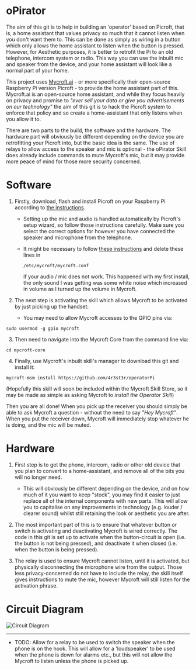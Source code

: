 # oPirator
 
The aim of this git is to help in building an 'operator' based on Picroft, that is, a home assistant that values privacy so much that it cannot listen when you don't want them to. This can be done as simply as wiring in a button which only allows the home assistant to listen when the button is pressed. However, for Aesthetic purposes, it is better to retrofit the Pi to an old telephone, intercom system or radio. This way you can use the inbuilt mic and speaker from the device, and your home assistant will look like a normal part of your home. 

This project uses [Mycroft.ai](https://mycroft.ai) - or more specifically their open-source Raspberry Pi version Picroft - to provide the home assistant part of this. Mycroft.ai is an open-source home assistant, and while they focus heavily on privacy and promise to *"ever sell your data or give you advertisements on our technology"* the aim of this git is to hack the Picroft system to enforce that policy and so create a home-assistant that only listens when you allow it to.  

There are two parts to the build, the software and the hardware. The hardware part will obviously be different depending on the device you are retrofitting your Picroft into, but the basic idea is the same. The use of relays to allow access to the speaker and mic is optional - the oPirator Skill does already include commands to mute Mycroft's mic, but it may provide more peace of mind for those more security concerned. 

# Software
1. Firstly, download, flash and install Picroft on your Raspberry Pi according to [the instructions](https://mycroft-ai.gitbook.io/docs/using-mycroft-ai/get-mycroft/picroft). 

    * Setting up the mic and audio is handled automatically by Picroft's setup wizard, so follow those instructions carefully. Make sure you select the correct options for however you have connected the speaker and microphone from the telephone. 
    * It might be necessary to follow [these instructions](https://github.com/MycroftAI/enclosure-picroft/pull/148/commits/1df02f3fea8d56327a5a109a120483c69ba44408) and delete these lines in 
          
        `/etc/mycroft/mycroft.conf` 
          
        if your audio / mic does not work. This happened with my first install, the only sound I was getting was some white noise which increased in volume as I turned up the volume in Mycroft. 


2. The next step is activating the skill which allows Mycroft to be activated by just picking up the handset:

    * You may need to allow Mycroft accesses to the GPIO pins via:

`sudo usermod -g gpio mycroft`

3. Then need to navigate into the Mycroft Core from the command line via:

`cd mycroft-core`

4. Finally, use Mycroft's inbuilt skill's manager to download this git and install it:

`mycroft-msm install https://github.com/4r3st3r/operatorPi`

(Hopefully this skill will soon be included within the Mycroft Skill Store, so it may be made as simple as asking Mycroft to *install the Operator Skill*)

Then you are all done! When you pick up the receiver you should simply be able to ask Mycroft a question - without the need to say *"Hey Mycroft"*. When you put the receiver down, Mycroft will immediately stop whatever he is doing, and the mic will be muted. 

# Hardware

1. First step is to get the phone, intercom, radio or other old device that you plan to convert to a home-assistant, and remove all of the bits you will no longer need. 
    * This will obviously be different depending on the device, and on how much of it you want to keep "stock", you may find it easier to just replace all of the internal components with new parts. This will allow you to capitalise on any improvements in technology (e.g. louder / clearer sound) whilst still retaining the look or aesthetic you are after.


2. The most important part of this is to ensure that whatever button or switch is activating and deactivating Mycroft is wired correctly. The code in this git is set up to activate when the button-circuit is open (i.e. the button is not being pressed), and deactivate it when closed (i.e. when the button is being pressed).

    
3. The relay is used to ensure Mycroft cannot listen, until it is activated, but physically disconnecting the microphone wire from the output. Those less privacy-concerned do not have to include the relay, the skill itself gives instructions to mute the mic, however Mycroft will still listen for the activation phrase.  


# Circuit Diagram

![Circuit Diagram](https://i.ibb.co/qCbZgGx/Screenshot-2021-11-01-at-18-50-26.png)
________________________
* TODO: Allow for a relay to be used to switch the speaker when the phone is on the hook. This will allow for a 'loudspeaker' to be used when the phone is down for alarms etc., but this will not allow the Mycroft to listen unless the phone is picked up.
 
